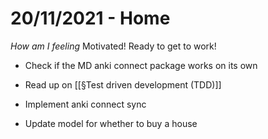 # 20/11/2021 - Home
*How am I feeling* 
Motivated! Ready to get to work!


- Check if the MD anki connect package works on its own

* Read up on [[§Test driven development (TDD)]]

* Implement anki connect sync 

* Update model for whether to buy a house

<!-- {BearID:797E4571-28C6-4936-A47F-E1C8A61ED355-8144-000003C79BB67272} -->
